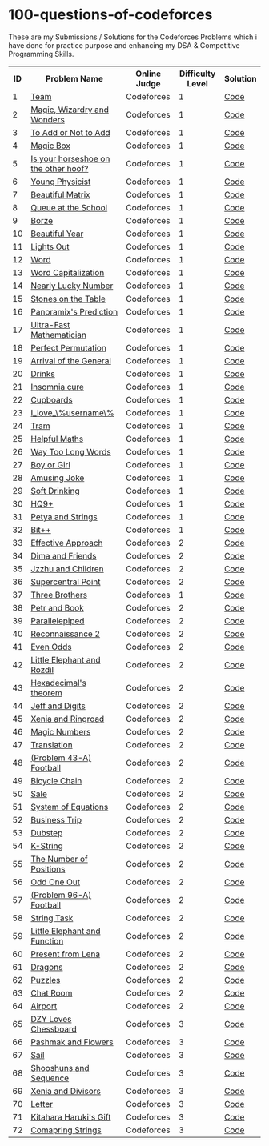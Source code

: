 # 100-questions-of-codeforces

These are my Submissions / Solutions for the Codeforces Problems which i have done for practice purpose and enhancing my DSA & Competitive Programming Skills.


<html>
<body>
<center>
<table>
<tr>
<th>ID</th>
<th>Problem Name</th>
<th>Online Judge</th>
<th>Difficulty Level</th>
  <th>Solution</th>
</tr>

<tr>
<td>1</td>
<td><a href="https://codeforces.com/contest/231/problem/A" target="_blank">Team</a></td>
<td>Codeforces</td>
<td>1</td>
<td><a href="https://github.com/piyushpatelcodes/codeforces/blob/main/team.java">Code</a></td>
</tr>

<tr>
<td>2</td>
<td><a href="https://codeforces.com/contest/231/problem/B" target="_blank"> Magic, Wizardry and Wonders</a></td>
<td>Codeforces</td>
<td>1</td>
<td><a href="https://github.com/piyushpatelcodes/codeforces/blob/main/Magic_Wizardry_and_Wonders.java">Code</a></td>
</tr>

<tr>
<td>3</td>
<td><a href="https://codeforces.com/contest/231/problem/B" target="_blank">To Add or Not to Add</a></td>
<td>Codeforces</td>
<td>1</td>
<td><a href="https://github.com/piyushpatelcodes/codeforces/blob/main/to_Add_or_Not_to_Add.java">Code</a></td>
</tr>


<tr>
<td>4</td>
<td><a href="https://codeforces.com/contest/231/problem/D" target="_blank">Magic Box</a></td>
<td>Codeforces</td>
<td>1</td>
<td><a href="https://github.com/piyushpatelcodes/codeforces/blob/main/magic_Box.java">Code</a></td>
</tr>

<tr>
<td>5</td>
<td><a href="https://codeforces.com/contest/228/problem/A" target="_blank">Is your horseshoe on the other hoof?</a></td>
<td>Codeforces</td>
<td>1</td>
<td><a href="https://github.com/piyushpatelcodes/codeforces/blob/main/is_your_horseshoe_on_the_other_hoof.java">Code</a></td>
</tr>

<tr>
<td>6</td>
<td><a href="https://codeforces.com/contest/228/problem/A" target="_blank">Young Physicist</a></td>
<td>Codeforces</td>
<td>1</td>
<td><a href="https://github.com/piyushpatelcodes/codeforces/blob/main/young_Physicist.java">Code</a></td>
</tr>



<tr>
<td>7</td>
<td><a href="http://codeforces.com/problemset/problem/263/A" target="_blank">Beautiful Matrix</a></td>
<td>Codeforces</td>
<td>1</td>
<td><a href="https://github.com/piyushpatelcodes/codeforces/blob/main/beautiful_Matrix.java">Code</a></td>
</tr>

<tr>
<td>8</td>
<td><a href="http://codeforces.com/problemset/problem/266/B" target="_blank">Queue at the School</a></td>
<td>Codeforces</td>
<td>1</td>
<td><a href="https://github.com/piyushpatelcodes/codeforces/blob/main/queue_at_the_School.java">Code</a></td>
</tr>

<tr>
<td>9</td>
<td><a href="https://codeforces.com/contest/32/problem/B" target="_blank">Borze</a></td>
<td>Codeforces</td>
<td>1</td>
<td><a href="https://github.com/piyushpatelcodes/codeforces/blob/main/borze.java">Code</a></td>
</tr>

<tr>
<td>10</td>
<td><a href="https://codeforces.com/contest/32/problem/B" target="_blank">Beautiful Year</a></td>
<td>Codeforces</td>
<td>1</td>
<td><a href="https://github.com/piyushpatelcodes/codeforces/blob/main/beautiful_Year.java">Code</a></td>
</tr>

<tr>
<td>11</td>
<td><a href="https://codeforces.com/problemset/problem/275/A" target="_blank">Lights Out</a></td>
<td>Codeforces</td>
<td>1</td>
<td><a href="https://github.com/piyushpatelcodes/codeforces/blob/main/lights_Out.java">Code</a></td>
</tr>

<tr>
<td>12</td>
<td><a href="https://codeforces.com/problemset/problem/59/A" target="_blank">Word</a></td>
<td>Codeforces</td>
<td>1</td>
<td><a href="https://github.com/piyushpatelcodes/codeforces/blob/main/word.java">Code</a></td>
</tr>                

<tr>
<td>13</td>
<td><a href="https://codeforces.com/problemset/problem/281/A" target="_blank">Word Capitalization</a></td>
<td>Codeforces</td>
<td>1</td>
<td><a href="https://github.com/piyushpatelcodes/codeforces/blob/main/word_Capitalization.java">Code</a></td>
</tr>   

<tr>
<td>14</td>
<td><a href="https://codeforces.com/problemset/problem/110/A" target="_blank">Nearly Lucky Number</a></td>
<td>Codeforces</td>
<td>1</td>
<td><a href="https://github.com/piyushpatelcodes/codeforces/blob/main/nearly_Lucky_Number.java">Code</a></td>
</tr>   

<tr>
<td>15</td>
<td><a href="https://codeforces.com/problemset/problem/266/A" target="_blank">Stones on the Table</a></td>
<td>Codeforces</td>
<td>1</td>
<td><a href="https://github.com/piyushpatelcodes/codeforces/blob/main/stones_on_the_Table.java">Code</a></td>
</tr>   


<tr>
<td>16</td>
<td><a href="https://codeforces.com/problemset/problem/80/A" target="_blank">Panoramix's Prediction</a></td>
<td>Codeforces</td>
<td>1</td>
<td><a href="https://github.com/piyushpatelcodes/codeforces/blob/main/panoramix's_Prediction.java">Code</a></td>
</tr>   

<tr>
<td>17</td>
<td><a href="https://codeforces.com/problemset/problem/61/A" target="_blank">Ultra-Fast Mathematician</a></td>
<td>Codeforces</td>
<td>1</td>
<td><a href="https://github.com/piyushpatelcodes/codeforces/blob/main/ultra_Fast_Mathematician.java">Code</a></td>
</tr>

<tr>
<td>18</td>
<td><a href="https://codeforces.com/problemset/problem/233/A" target="_blank">Perfect Permutation</a></td>
<td>Codeforces</td>
<td>1</td>
<td><a href="https://github.com/piyushpatelcodes/codeforces/blob/main/perfect_Permutation.java">Code</a></td>
</tr>

<tr>
<td>19</td>
<td><a href="https://codeforces.com/problemset/problem/144/A" target="_blank">Arrival of the General</a></td>
<td>Codeforces</td>
<td>1</td>
<td><a href="https://github.com/piyushpatelcodes/codeforces/blob/main/arrival_of_the_General.java">Code</a></td>
</tr>

<tr>
<td>20</td>
<td><a href="https://codeforces.com/problemset/problem/200/B" target="_blank">Drinks</a></td>
<td>Codeforces</td>
<td>1</td>
<td><a href="https://github.com/piyushpatelcodes/codeforces/blob/main/drinks.java">Code</a></td>
</tr>

<tr>
<td>21</td>
<td><a href="https://codeforces.com/problemset/problem/148/A" target="_blank">Insomnia cure</a></td>
<td>Codeforces</td>
<td>1</td>
<td><a href="https://github.com/piyushpatelcodes/codeforces/blob/main/insomnia_cure.java">Code</a></td>
</tr>

<tr>
<td>22</td>
<td><a href="https://codeforces.com/problemset/problem/248/A" target="_blank">Cupboards</a></td>
<td>Codeforces</td>
<td>1</td>
<td><a href="https://github.com/piyushpatelcodes/codeforces/blob/main/cupboards.java">Code</a></td>
</tr>

<tr>
<td>23</td>
<td><a href="https://codeforces.com/problemset/problem/155/A" target="_blank">I_love_\%username\%</a></td>
<td>Codeforces</td>
<td>1</td>
<td><a href="https://github.com/piyushpatelcodes/codeforces/blob/main/i_love_username.java">Code</a></td>
</tr>

<tr>
<td>24</td>
<td><a href="https://codeforces.com/problemset/problem/116/A" target="_blank">Tram</a></td>
<td>Codeforces</td>
<td>1</td>
<td><a href="https://github.com/piyushpatelcodes/codeforces/blob/main/tram.java">Code</a></td>
</tr>

<tr>
<td>25</td>
<td><a href="https://codeforces.com/problemset/problem/339/A" target="_blank">Helpful Maths</a></td>
<td>Codeforces</td>
<td>1</td>
<td><a href="https://github.com/piyushpatelcodes/codeforces/blob/main/helpful_Maths.java">Code</a></td>
</tr>

<tr>
<td>26</td>
<td><a href="https://codeforces.com/problemset/problem/71/A" target="_blank">Way Too Long Words</a></td>
<td>Codeforces</td>
<td>1</td>
<td><a href="https://github.com/piyushpatelcodes/codeforces/blob/main/way_Too_Long_Words.java">Code</a></td>
</tr>

<tr>
<td>27</td>
<td><a href="https://codeforces.com/problemset/problem/236/A" target="_blank">Boy or Girl</a></td>
<td>Codeforces</td>
<td>1</td>
<td><a href="https://github.com/piyushpatelcodes/codeforces/blob/main/boy_or_Girl.java">Code</a></td>
</tr>

<tr>
<td>28</td>
<td><a href="https://codeforces.com/problemset/problem/141/A" target="_blank">Amusing Joke</a></td>
<td>Codeforces</td>
<td>1</td>
<td><a href="https://github.com/piyushpatelcodes/codeforces/blob/main/amusing_Joke.java">Code</a></td>
</tr>

<tr>
<td>29</td>
<td><a href="https://codeforces.com/problemset/problem/151/A" target="_blank">Soft Drinking</a></td>
<td>Codeforces</td>
<td>1</td>
<td><a href="https://github.com/piyushpatelcodes/codeforces/blob/main/soft_Drinking.java">Code</a></td>
</tr>

<tr>
<td>30</td>
<td><a href="https://codeforces.com/problemset/problem/133/A" target="_blank">HQ9+</a></td>
<td>Codeforces</td>
<td>1</td>
<td><a href="https://github.com/piyushpatelcodes/codeforces/blob/main/hq9.java">Code</a></td>
</tr>

<tr>
<td>31</td>
<td><a href="https://codeforces.com/problemset/problem/112/A" target="_blank">Petya and Strings</a></td>
<td>Codeforces</td>
<td>1</td>
<td><a href="https://github.com/piyushpatelcodes/codeforces/blob/main/petya_and_Strings.java">Code</a></td>
</tr>

<tr>
<td>32</td>
<td><a href="https://codeforces.com/problemset/problem/282/A" target="_blank">Bit++</a></td>
<td>Codeforces</td>
<td>1</td>
<td><a href="https://github.com/piyushpatelcodes/codeforces/blob/main/bit.java">Code</a></td>
</tr>

<tr>
<td>33</td>
<td><a href="https://codeforces.com/problemset/problem/227/B" target="_blank">Effective Approach</a></td>
<td>Codeforces</td>
<td>2</td>
<td><a href="https://github.com/piyushpatelcodes/codeforces/blob/main/effective_Approach.java">Code</a></td>
</tr>

<tr>
<td>34</td>
<td><a href="https://codeforces.com/problemset/problem/272/A" target="_blank">Dima and Friends</a></td>
<td>Codeforces</td>
<td>2</td>
<td><a href="https://github.com/piyushpatelcodes/codeforces/blob/main/dima_And_Friends.java">Code</a></td>
</tr>

<tr>
<td>35</td>
<td><a href="https://codeforces.com/problemset/problem/450/A" target="_blank">Jzzhu and Children</a></td>
<td>Codeforces</td>
<td>2</td>
<td><a href="https://github.com/piyushpatelcodes/codeforces/blob/main/jzzhu_and_Children.java">Code</a></td>
</tr>

<tr>
<td>36</td>
<td><a href="https://codeforces.com/problemset/problem/165/A" target="_blank">Supercentral Point</a></td>
<td>Codeforces</td>
<td>2</td>
<td><a href="https://github.com/piyushpatelcodes/codeforces/blob/main/supercentral_Point.java">Code</a></td>
</tr>

<tr>
<td>37</td>
<td><a href="https://codeforces.com/contest/2010/problem/B" target="_blank">Three Brothers</a></td>
<td>Codeforces</td>
<td>1</td>
<td><a href="https://github.com/piyushpatelcodes/codeforces/blob/main/three_Brothers.java">Code</a></td>
</tr>

<tr>
<td>38</td>
<td><a href="https://codeforces.com/problemset/problem/139/A" target="_blank">Petr and Book</a></td>
<td>Codeforces</td>
<td>2</td>
<td><a href="https://github.com/piyushpatelcodes/codeforces/blob/main/petr_and_Book.java">Code</a></td>
</tr>

<tr>
<td>39</td>
<td><a href="https://codeforces.com/problemset/problem/224/A" target="_blank">Parallelepiped</a></td>
<td>Codeforces</td>
<td>2</td>
<td><a href="https://github.com/piyushpatelcodes/codeforces/blob/main/parallelepiped.java">Code</a></td>
</tr>

<tr>
<td>40</td>
<td><a href="https://codeforces.com/problemset/problem/34/A" target="_blank">Reconnaissance 2</a></td>
<td>Codeforces</td>
<td>2</td>
<td><a href="https://github.com/piyushpatelcodes/codeforces/blob/main/reconnaissance_2.java">Code</a></td>
</tr>

<tr>
<td>41</td>
<td><a href="https://codeforces.com/problemset/problem/318/A" target="_blank">Even Odds</a></td>
<td>Codeforces</td>
<td>2</td>
<td><a href="https://github.com/piyushpatelcodes/codeforces/blob/main/even_Odds.java">Code</a></td>
</tr>

<tr>
<td>42</td>
<td><a href="https://codeforces.com/problemset/problem/205/A" target="_blank">Little Elephant and Rozdil</a></td>
<td>Codeforces</td>
<td>2</td>
<td><a href="https://github.com/piyushpatelcodes/codeforces/blob/main/little_Elephant_and_Rozdil.java">Code</a></td>
</tr>


<tr>
<td>43</td>
<td><a href="https://codeforces.com/problemset/problem/199/A" target="_blank">Hexadecimal's theorem</a></td>
<td>Codeforces</td>
<td>2</td>
<td><a href="https://github.com/piyushpatelcodes/codeforces/blob/main/hexadecimal_Theorem.java">Code</a></td>
</tr>


<tr>
<td>44</td>
<td><a href="https://codeforces.com/problemset/problem/352/A" target="_blank">Jeff and Digits</a></td>
<td>Codeforces</td>
<td>2</td>
<td><a href="https://github.com/piyushpatelcodes/codeforces/blob/main/jeff_and_Digits.java">Code</a></td>
</tr>


<tr>
<td>45</td>
<td><a href="https://codeforces.com/problemset/problem/339/B" target="_blank">Xenia and Ringroad</a></td>
<td>Codeforces</td>
<td>2</td>
<td><a href="https://github.com/piyushpatelcodes/codeforces/blob/main/xenia_and_Ringroad.java">Code</a></td>
</tr>


<tr>
<td>46</td>
<td><a href="https://codeforces.com/problemset/problem/320/A" target="_blank">Magic Numbers</a></td>
<td>Codeforces</td>
<td>2</td>
<td><a href="https://github.com/piyushpatelcodes/codeforces/blob/main/magic_Numbers.java">Code</a></td>
</tr>

<tr>
<td>47</td>
<td><a href="https://codeforces.com/problemset/problem/41/A" target="_blank">Translation</a></td>
<td>Codeforces</td>
<td>2</td>
<td><a href="https://github.com/piyushpatelcodes/codeforces/blob/main/translation.java">Code</a></td>
</tr>

 <tr>
          <td>48</td>
          <td>
            <a
              href="https://codeforces.com/problemset/problem/43/A"
              target="_blank"
              >(Problem 43-A) Football</a
            >
          </td>
          <td>Codeforces</td>
          <td>2</td>
          <td>
            <a
              href="https://github.com/piyushpatelcodes/codeforces/blob/main/football.java"
              >Code</a
            >
          </td>
        </tr>
        
<tr>
<td>49</td>
<td><a href="https://codeforces.com/problemset/problem/215/A" target="_blank">Bicycle Chain</a></td>
<td>Codeforces</td>
<td>2</td>
<td><a href="https://github.com/piyushpatelcodes/codeforces/blob/main/bicycle_Chain.java">Code</a></td>
</tr>

<tr>
<td>50</td>
<td><a href="https://codeforces.com/problemset/problem/34/B" target="_blank">Sale</a></td>
<td>Codeforces</td>
<td>2</td>
<td><a href="https://github.com/piyushpatelcodes/codeforces/blob/main/sale.java">Code</a></td>
</tr>

<tr>
<td>51</td>
<td><a href="https://codeforces.com/problemset/problem/214/A" target="_blank">System of Equations</a></td>
<td>Codeforces</td>
<td>2</td>
<td><a href="https://github.com/piyushpatelcodes/codeforces/blob/main/system_of_Equations.java">Code</a></td>
</tr>

<tr>
<td>52</td>
<td><a href="https://codeforces.com/problemset/problem/149/A" target="_blank">Business Trip</a></td>
<td>Codeforces</td>
<td>2</td>
<td><a href="https://github.com/piyushpatelcodes/codeforces/blob/main/business_Trip.java">Code</a></td>
</tr>

<tr>
<td>53</td>
<td><a href="https://codeforces.com/problemset/problem/208/A" target="_blank">Dubstep</a></td>
<td>Codeforces</td>
<td>2</td>
<td><a href="https://github.com/piyushpatelcodes/codeforces/blob/main/dubstep.java">Code</a></td>
</tr>

<tr>
<td>54</td>
<td><a href="https://codeforces.com/problemset/problem/219/A" target="_blank">K-String</a></td>
<td>Codeforces</td>
<td>2</td>
<td><a href="https://github.com/piyushpatelcodes/codeforces/blob/main/k_String.java">Code</a></td>
</tr>

<tr>
<td>55</td>
<td><a href="https://codeforces.com/problemset/problem/124/A" target="_blank">The Number of Positions</a></td>
<td>Codeforces</td>
<td>2</td>
<td><a href="https://github.com/piyushpatelcodes/codeforces/blob/main/the_Number_of_Positions.java">Code</a></td>
</tr>

<tr>
<td>56</td>
<td><a href="https://codeforces.com/contest/1916/problem/A" target="_blank">Odd One Out</a></td>
<td>Codeforces</td>
<td>2</td>
<td><a href="https://github.com/piyushpatelcodes/codeforces/blob/main/odd_One_Out.java">Code</a></td>
</tr>

<tr>
<td>57</td>
<td><a href="https://codeforces.com/problemset/problem/96/A" target="_blank">(Problem 96-A) Football</a></td>
<td>Codeforces</td>
<td>2</td>
<td><a href="https://github.com/piyushpatelcodes/codeforces/blob/main/football96A.java">Code</a></td>
</tr>

<tr>
<td>58</td>
<td><a href="https://codeforces.com/problemset/problem/118/A" target="_blank">String Task</a></td>
<td>Codeforces</td>
<td>2</td>
<td><a href="https://github.com/piyushpatelcodes/codeforces/blob/main/string_Task.java">Code</a></td>
</tr>

<tr>
<td>59</td>
<td><a href="https://codeforces.com/problemset/problem/221/A" target="_blank">Little Elephant and Function</a></td>
<td>Codeforces</td>
<td>2</td>
<td><a href="https://github.com/piyushpatelcodes/codeforces/blob/main/little_Elephant_and_Function.java">Code</a></td>
</tr>

<tr>
<td>60</td>
<td><a href="https://codeforces.com/problemset/problem/118/B" target="_blank">Present from Lena</a></td>
<td>Codeforces</td>
<td>2</td>
<td><a href="https://github.com/piyushpatelcodes/codeforces/blob/main/present_from_Lena.java">Code</a></td>
</tr>

<tr>
<td>61</td>
<td><a href="https://codeforces.com/problemset/problem/230/A" target="_blank">Dragons</a></td>
<td>Codeforces</td>
<td>2</td>
<td><a href="https://github.com/piyushpatelcodes/codeforces/blob/main/dragons.java">Code</a></td>
</tr>

<tr>
<td>62</td>
<td><a href="https://codeforces.com/problemset/problem/337/A" target="_blank">Puzzles</a></td>
<td>Codeforces</td>
<td>2</td>
<td><a href="https://github.com/piyushpatelcodes/codeforces/blob/main/puzzles.java">Code</a></td>
</tr>

<tr>
<td>63</td>
<td><a href="https://codeforces.com/problemset/problem/58/A" target="_blank">Chat Room</a></td>
<td>Codeforces</td>
<td>2</td>
<td><a href="https://github.com/piyushpatelcodes/codeforces/blob/main/chat_Room.java">Code</a></td>
</tr>

<tr>
<td>64</td>
<td><a href="https://codeforces.com/problemset/problem/218/B" target="_blank">Airport</a></td>
<td>Codeforces</td>
<td>2</td>
<td><a href="https://github.com/piyushpatelcodes/codeforces/blob/main/airport.java">Code</a></td>
</tr>

<tr>
<td>65</td>
<td><a href="https://codeforces.com/problemset/problem/445/A" target="_blank">DZY Loves Chessboard</a></td>
<td>Codeforces</td>
<td>3</td>
<td><a href="https://github.com/piyushpatelcodes/codeforces/blob/main/dzy_Loves_Chessboard.java">Code</a></td>
</tr>

<tr>
<td>66</td>
<td><a href="https://codeforces.com/problemset/problem/459/B" target="_blank">Pashmak and Flowers</a></td>
<td>Codeforces</td>
<td>3</td>
<td><a href="https://github.com/piyushpatelcodes/codeforces/blob/main/pashmak_and_Flowers.java">Code</a></td>
</tr>

<tr>
<td>67</td>
<td><a href="https://codeforces.com/problemset/problem/298/B" target="_blank">Sail</a></td>
<td>Codeforces</td>
<td>3</td>
<td><a href="https://github.com/piyushpatelcodes/codeforces/blob/main/sail.java">Code</a></td>
</tr>

<tr>
<td>68</td>
<td><a href="https://codeforces.com/problemset/problem/222/A" target="_blank">Shooshuns and Sequence</a></td>
<td>Codeforces</td>
<td>3</td>
<td><a href="https://github.com/piyushpatelcodes/codeforces/blob/main/shooshuns_and_Sequence.java">Code</a></td>
</tr>

<tr>
<td>69</td>
<td><a href="https://codeforces.com/problemset/problem/342/A" target="_blank">Xenia and Divisors</a></td>
<td>Codeforces</td>
<td>3</td>
<td><a href="https://github.com/piyushpatelcodes/codeforces/blob/main/xenia_and_Divisors.java">Code</a></td>
</tr>

<tr>
<td>70</td>
<td><a href="https://codeforces.com/problemset/problem/43/B" target="_blank">Letter</a></td>
<td>Codeforces</td>
<td>3</td>
<td><a href="https://github.com/piyushpatelcodes/codeforces/blob/main/letter.java">Code</a></td>
</tr>

<tr>
<td>71</td>
<td><a href="https://codeforces.com/problemset/problem/433/A" target="_blank">Kitahara Haruki's Gift</a></td>
<td>Codeforces</td>
<td>3</td>
<td><a href="https://github.com/piyushpatelcodes/codeforces/blob/main/kithara_and_Harukis_Gift.java">Code</a></td>
</tr>

<tr>
<td>72</td>
<td><a href="https://codeforces.com/problemset/problem/186/A" target="_blank">Comapring Strings</a></td>
<td>Codeforces</td>
<td>3</td>
<td><a href="https://github.com/piyushpatelcodes/codeforces/blob/main/comparing_Strings.java">Code</a></td>
</tr>





</table>
  </center>
  </body>
</html>

